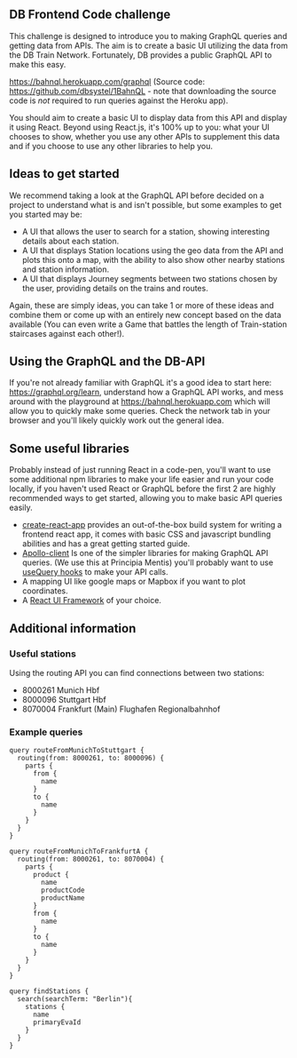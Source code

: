 ## DB Frontend Code challenge

This challenge is designed to introduce you to making GraphQL queries and getting data from APIs. The aim is to create a basic UI utilizing the data from the DB Train Network. Fortunately, DB provides a public GraphQL API to make this easy.

<https://bahnql.herokuapp.com/graphql> (Source code: <https://github.com/dbsystel/1BahnQL> - note that downloading the source code is *not* required to run queries against the Heroku app).

You should aim to create a basic UI to display data from this API and display it using React. Beyond using React.js, it's 100% up to you: what your UI chooses to show, whether you use any other APIs to supplement this data and if you choose to use any other libraries to help you.

## Ideas to get started

We recommend taking a look at the GraphQL API before decided on a project to understand what is and isn't possible, but some examples to get you started may be:

- A UI that allows the user to search for a station, showing interesting details about each station.
- A UI that displays Station locations using the geo data from the API and plots this onto a map, with the ability to also show other nearby stations and station information.
- A UI that displays Journey segments between two stations chosen by the user, providing details on the trains and routes.

Again, these are simply ideas, you can take 1 or more of these ideas and combine them or come up with an entirely new concept based on the data available (You can even write a Game that battles the length of Train-station staircases against each other!).

## Using the GraphQL and the DB-API

If you're not already familiar with GraphQL it's a good idea to start here: <https://graphql.org/learn>, understand how a GraphQL API works, and mess around with the playground at <https://bahnql.herokuapp.com> which will allow you to quickly make some queries. Check the network tab in your browser and you'll likely quickly work out the general idea. 

## Some useful libraries

Probably instead of just running React in a code-pen, you'll want to use some additional npm libraries to make your life easier and run your code locally, if you haven't used React or GraphQL before the first 2 are highly recommended ways to get started, allowing you to make basic API queries easily.

- [create-react-app](https://create-react-app.dev) provides an out-of-the-box build system for writing a frontend react app, it comes with basic CSS and javascript bundling abilities and has a great getting started guide.
- [Apollo-client](https://www.apollographql.com/docs/react/get-started) Is one of the simpler libraries for making GraphQL API queries. (We use this at Principia Mentis) you'll probably want to use [useQuery hooks](https://www.apollographql.com/docs/react/api/react/hooks/#usequery) to make your API calls.
- A mapping UI like google maps or Mapbox if you want to plot coordinates.
- A [React UI Framework](https://dev.to/hasone/top-react-ui-libraries-and-frameworks-48k8) of your choice.


## Additional information

### Useful stations

Using the routing API you can find connections between two stations:

- 8000261 Munich Hbf
- 8000096 Stuttgart Hbf
- 8070004 Frankfurt (Main) Flughafen Regionalbahnhof

### Example queries

```gql
query routeFromMunichToStuttgart {
  routing(from: 8000261, to: 8000096) {
    parts {
      from {
        name
      }
      to {
        name
      }
    }
  }
}
```

```gql
query routeFromMunichToFrankfurtA {
  routing(from: 8000261, to: 8070004) {
    parts {
      product {
        name
        productCode
        productName
      }
      from {
        name
      }
      to {
        name
      }
    }
  }
}
```

```gql
query findStations {
  search(searchTerm: "Berlin"){
    stations {
      name
      primaryEvaId
    }
  }
}
```
